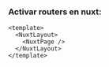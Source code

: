 ### Activar routers en nuxt:

```
<template>
  <NuxtLayout>
    <NuxtPage />
  </NuxtLayout>
</template>

```
